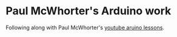 # Paul McWhorter's Arduino work
Following along with Paul McWhorter's [youtube aruino lessons](https://www.youtube.com/playlist?list=PLGs0VKk2DiYw-L-RibttcvK-WBZm8WLEP).

